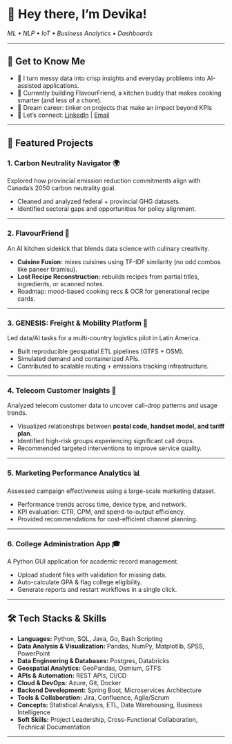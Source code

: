 # 👋 Hey there, I’m Devika!  
_ML • NLP • IoT • Business Analytics • Dashboards_

---

## 📌 Get to Know Me
- 🧩 I turn messy data into crisp insights and everyday problems into AI-assisted applications.  
- 🍳 Currently building FlavourFriend, a kitchen buddy that makes cooking smarter (and less of a chore).  
- 🎯 Dream career: tinker on projects that make an impact beyond KPIs  
- 💌 Let’s connect: [LinkedIn](https://www.linkedin.com/in/devika-vinayarajan/) | [Email](mailto:devika.leena@gmail.com)  

---

## 🚀 Featured Projects  

### 1. **Carbon Neutrality Navigator** 🌍  
Explored how provincial emission reduction commitments align with Canada’s 2050 carbon neutrality goal.  
- Cleaned and analyzed federal + provincial GHG datasets.  
- Identified sectoral gaps and opportunities for policy alignment.  

---

### 2. **FlavourFriend** 🍲  
An AI kitchen sidekick that blends data science with culinary creativity.  
- **Cuisine Fusion:** mixes cuisines using TF-IDF similarity (no odd combos like paneer tiramisu).  
- **Lost Recipe Reconstruction:** rebuilds recipes from partial titles, ingredients, or scanned notes.  
- Roadmap: mood-based cooking recs & OCR for generational recipe cards.  

---

### 3. **GENESIS: Freight & Mobility Platform** 🚛  
Led data/AI tasks for a multi-country logistics pilot in Latin America.  
- Built reproducible geospatial ETL pipelines (GTFS + OSM).  
- Simulated demand and containerized APIs.  
- Contributed to scalable routing + emissions tracking infrastructure.  

---

### 4. **Telecom Customer Insights** 📱  
Analyzed telecom customer data to uncover call-drop patterns and usage trends.  
- Visualized relationships between **postal code, handset model, and tariff plan**.  
- Identified high-risk groups experiencing significant call drops.  
- Recommended targeted interventions to improve service quality.  

---

### 5. **Marketing Performance Analytics** 📊  
Assessed campaign effectiveness using a large-scale marketing dataset.  
- Performance trends across time, device type, and network.  
- KPI evaluation: CTR, CPM, and spend-to-output efficiency.  
- Provided recommendations for cost-efficient channel planning.  

---

### 6. **College Administration App** 🎓  
A Python GUI application for academic record management.  
- Upload student files with validation for missing data.  
- Auto-calculate GPA & flag college eligibility.  
- Generate reports and restart workflows in a single click.  

---

## 🛠️ Tech Stacks & Skills  

- **Languages:** Python, SQL, Java, Go, Bash Scripting  
- **Data Analysis & Visualization:** Pandas, NumPy, Matplotlib, SPSS, PowerPoint  
- **Data Engineering & Databases:** Postgres, Databricks
- **Geospatial Analytics:** GeoPandas, Osmium, GTFS  
- **APIs & Automation:** REST APIs, CI/CD  
- **Cloud & DevOps:** Azure, Git, Docker
- **Backend Development:** Spring Boot, Microservices Architecture  
- **Tools & Collaboration:** Jira, Confluence, Agile/Scrum  
- **Concepts:** Statistical Analysis, ETL, Data Warehousing, Business Intelligence  
- **Soft Skills:** Project Leadership, Cross-Functional Collaboration, Technical Documentation  

---
